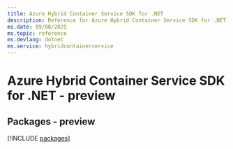 ```yaml
---
title: Azure Hybrid Container Service SDK for .NET
description: Reference for Azure Hybrid Container Service SDK for .NET
ms.date: 09/08/2025
ms.topic: reference
ms.devlang: dotnet
ms.service: hybridcontainerservice
---
```

# Azure Hybrid Container Service SDK for .NET - preview
## Packages - preview
[!INCLUDE [packages](hybrid-container-service-index.md)]